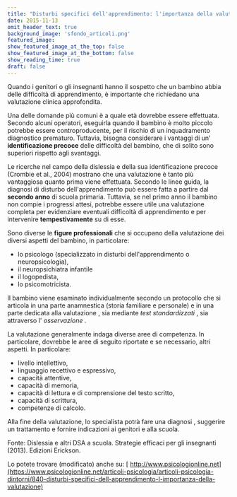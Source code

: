 ```yaml
---
title: "Disturbi specifici dell'apprendimento: l'importanza della valutazione"
date: 2015-11-13
omit_header_text: true
background_image: 'sfondo_articoli.png'
featured_image: 
show_featured_image_at_the_top: false
show_featured_image_at_the_bottom: false
show_reading_time: true
draft: false
---
```


Quando i genitori o gli insegnanti hanno il sospetto che un bambino abbia
delle difficoltà di apprendimento, è importante che richiedano una valutazione
clinica approfondita.  
  
Una delle domande più comuni è a quale età  dovrebbe essere effettuata.
Secondo alcuni operatori, eseguirla quando il bambino è molto piccolo potrebbe
essere controproducente, per il rischio di un inquadramento diagnostico
prematuro. Tuttavia, bisogna considerare i vantaggi di un' **identificazione
precoce** delle difficoltà del bambino, che di solito sono superiori rispetto
agli svantaggi.  
  
Le ricerche nel campo della dislessia e della sua identificazione precoce
(Crombie et al., 2004) mostrano che una valutazione è tanto più vantaggiosa
quanto prima viene effettuata. Secondo le linee guida, la diagnosi di disturbo
dell'apprendimento può essere fatta a partire dal **secondo anno** di scuola
primaria. Tuttavia, se nel primo anno il bambino non compie i progressi
attesi, potrebbe essere utile una valutazione completa per evidenziare
eventuali difficoltà di apprendimento e per intervenire **tempestivamente** su
di esse.  
  
Sono diverse le **figure professionali** che si occupano della valutazione dei
diversi aspetti del bambino, in particolare:

  * lo psicologo (specializzato in disturbi dell'apprendimento o neuropsicologia),
  * il neuropsichiatra infantile
  * il logopedista,
  * lo psicomotricista.

  
Il bambino viene esaminato individualmente secondo un protocollo che si
articola in una parte anamnestica  (storia familiare e personale) e in una
parte dedicata alla valutazione , sia mediante _test standardizzati_ , sia
attraverso l' _osservazione_ .  
  
La valutazione generalmente indaga diverse aree di competenza. In particolare,
dovrebbe le aree di seguito riportate e se necessario, altri aspetti. In
particolare:

  * livello intellettivo,
  * linguaggio recettivo e espressivo,
  * capacità attentive,
  * capacità di memoria,
  * capacità di lettura e di comprensione del testo scritto,
  * capacità di scrittura,
  * competenze di calcolo.

  
Alla fine della valutazione, lo specialista potrà fare una diagnosi ,
suggerire un trattamento  e fornire indicazioni ai genitori e alla scuola.  
  
Fonte: Dislessia e altri DSA a scuola. Strategie efficaci per gli insegnanti
(2013). Edizioni Erickson.  
  
Lo potete trovare (modificato) anche su: [ http://www.psicologionline.net](https://www.psicologionline.net/articoli-psicologia/articoli-psicologia-dintorni/840-disturbi-specifici-dell-apprendimento-l-importanza-della-valutazione)

